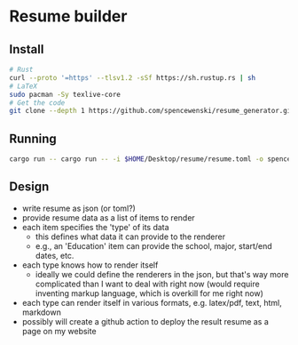 # Resume builder

## Install

```bash
# Rust
curl --proto '=https' --tlsv1.2 -sSf https://sh.rustup.rs | sh
# LaTeX
sudo pacman -Sy texlive-core
# Get the code
git clone --depth 1 https://github.com/spencewenski/resume_generator.git
```

## Running
```bash
cargo run -- cargo run -- -i $HOME/Desktop/resume/resume.toml -o spencer_ferris -d $HOME/Desktop/resume/output
```

## Design
- write resume as json (or toml?)
- provide resume data as a list of items to render
- each item specifies the 'type' of its data
    - this defines what data it can provide to the renderer
    - e.g., an 'Education' item can provide the school, major, start/end dates, etc.
- each type knows how to render itself
    - ideally we could define the renderers in the json, but that's way more complicated than I want to deal with right now (would require inventing markup language, which is overkill for me right now)
- each type can render itself in various formats, e.g. latex/pdf, text, html, markdown
- possibly will create a github action to deploy the result resume as a page on my website
